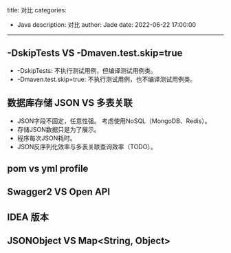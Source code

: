 title: 对比
categories:
  - Java
description: 对比
author: Jade
date: 2022-06-22 17:00:00
---

## -DskipTests VS -Dmaven.test.skip=true
- -DskipTests: 不执行测试用例，但编译测试用例类。
- -Dmaven.test.skip=true: 不执行测试用例，也不编译测试用例类。

## 数据库存储 JSON VS 多表关联
- JSON字段不固定，任意性强。 考虑使用NoSQL（MongoDB、Redis）。
- 存储JSON数据只是为了展示。
- 程序每次JSON耗时。
- JSON反序列化效率与多表关联查询效率（TODO）。

## pom vs yml profile

## Swagger2 VS Open API

## IDEA 版本

## JSONObject VS Map<String, Object>
